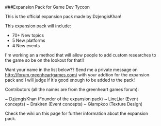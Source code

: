 ###Expansion Pack for Game Dev Tycoon

This is the official expansion pack made by DzjengisKhan!

This expansion pack will include:
  - 70+ New topics
  - 5  New platforms
  - 4  New events

I'm working an a method that will allow people to add custom researches to the game so be on the lookout for that!!

Want your name in the list below?? Send me a private message on http://forum.greenheartgames.com/
with your addtion for the expansion pack and I will judge if it's good enough to be added to the pack!

Contributors (all the names are from the greenheart games forum):

  ~ DzjengisKhan (Founder of the expansion pack)
  ~ LineLiar (Event concepts)
  ~ Drakiren (Event concepts)
  ~ Glampkoo (Texture Design)


Check the wiki on this page for further information about the expansion pack.
